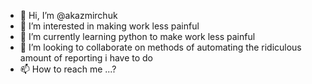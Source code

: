 - 👋 Hi, I’m @akazmirchuk
- 👀 I’m interested in making work less painful
- 🌱 I’m currently learning python to make work less painful
- 💞️ I’m looking to collaborate on methods of automating the ridiculous amount of reporting i have to do
- 📫 How to reach me ...?

<!---
akazmirchuk/akazmirchuk is a ✨ special ✨ repository because its `README.md` (this file) appears on your GitHub profile.
You can click the Preview link to take a look at your changes.
--->

